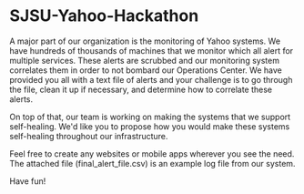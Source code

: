 # SJSU-Yahoo-Hackathon

A major part of our organization is the monitoring of Yahoo systems. We have hundreds of thousands of machines that we monitor which all alert for multiple services. These alerts are scrubbed and our monitoring system correlates them in order to not bombard our Operations Center. We have provided you all with a text file of alerts and your challenge is to go through the file, clean it up if necessary, and determine how to correlate these alerts. 

On top of that, our team is working on making the systems that we support self-healing. We'd like you to propose how you would make these systems self-healing throughout our infrastructure.

Feel free to create any websites or mobile apps wherever you see the need.
The attached file (final_alert_file.csv) is an example log file from our system.

Have fun!

